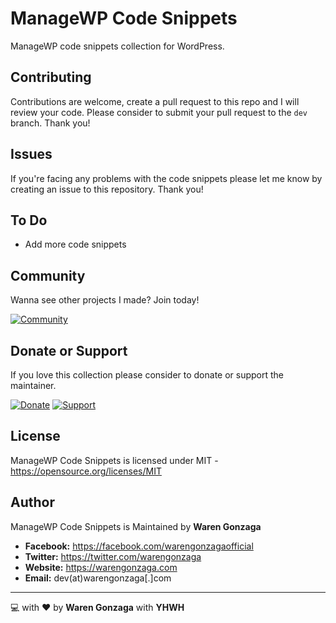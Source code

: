 # ManageWP Code Snippets

ManageWP code snippets collection for WordPress.

## Contributing

Contributions are welcome, create a pull request to this repo and I will review your code. Please consider to submit your pull request to the ```dev``` branch. Thank you!

## Issues

If you're facing any problems with the code snippets please let me know by creating an issue to this repository. Thank you!

## To Do

- Add more code snippets

## Community

Wanna see other projects I made? Join today!

[![Community](https://discordapp.com/api/guilds/659684980137656340/widget.png?style=banner2)](https://bmc.xyz/l/wgofficialds)

## Donate or Support

If you love this collection please consider to donate or support the maintainer.

[![Donate](https://img.shields.io/badge/Donate-PayPal-blue.svg?style=for-the-badge)](https://paypal.me/warengonzagaofficial) [![Support](https://img.shields.io/badge/Support-Buy%20Me%20A%20Coffee-orange.svg?style=for-the-badge)](https://buymeacoff.ee/warengonzaga)

## License

ManageWP Code Snippets is licensed under MIT - <https://opensource.org/licenses/MIT>

## Author

ManageWP Code Snippets is Maintained by **Waren Gonzaga**

- **Facebook:** <https://facebook.com/warengonzagaofficial>
- **Twitter:** <https://twitter.com/warengonzaga>
- **Website:** <https://warengonzaga.com>
- **Email:** dev(at)warengonzaga[.]com

---

:computer: with :heart: by **Waren Gonzaga** with **YHWH**
